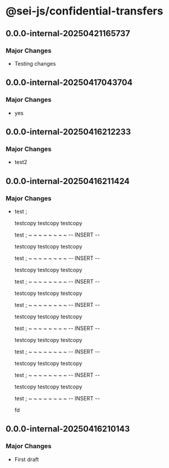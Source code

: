 # @sei-js/confidential-transfers

## 0.0.0-internal-20250421165737

### Major Changes

- Testing changes

## 0.0.0-internal-20250417043704

### Major Changes

- yes

## 0.0.0-internal-20250416212233

### Major Changes

- test2

## 0.0.0-internal-20250416211424

### Major Changes

- test
  ;

  testcopy
  testcopy
  testcopy

  test
  ;
  ~
  ~
  ~
  ~
  ~
  ~
  ~
  ~
  -- INSERT --

  testcopy
  testcopy
  testcopy

  test
  ;
  ~
  ~
  ~
  ~
  ~
  ~
  ~
  ~
  -- INSERT --

  testcopy
  testcopy
  testcopy

  test
  ;
  ~
  ~
  ~
  ~
  ~
  ~
  ~
  ~
  -- INSERT --

  testcopy
  testcopy
  testcopy

  test
  ;
  ~
  ~
  ~
  ~
  ~
  ~
  ~
  ~
  -- INSERT --

  testcopy
  testcopy
  testcopy

  test
  ;
  ~
  ~
  ~
  ~
  ~
  ~
  ~
  ~
  -- INSERT --

  testcopy
  testcopy
  testcopy

  test
  ;
  ~
  ~
  ~
  ~
  ~
  ~
  ~
  ~
  -- INSERT --

  testcopy
  testcopy
  testcopy

  test
  ;
  ~
  ~
  ~
  ~
  ~
  ~
  ~
  ~
  -- INSERT --

  testcopy
  testcopy
  testcopy

  test
  ;
  ~
  ~
  ~
  ~
  ~
  ~
  ~
  ~
  -- INSERT --

  fd

## 0.0.0-internal-20250416210143

### Major Changes

- First draft
